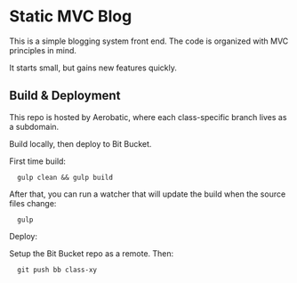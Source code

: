 # Static MVC Blog

This is a simple blogging system front end. The code is organized with MVC principles in mind.

It starts small, but gains new features quickly.

## Build & Deployment

This repo is hosted by Aerobatic, where each class-specific branch lives as a subdomain.

Build locally, then deploy to Bit Bucket.

First time build:
```
  gulp clean && gulp build
```

After that, you can run a watcher that will update the build when the source files change:
```
  gulp
```

Deploy:

Setup the Bit Bucket repo as a remote. Then:

```
  git push bb class-xy
```
